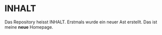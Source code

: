 # INHALT
Das Repository heisst INHALT.
Erstmals wurde ein neuer Ast erstellt.
Das ist meine **neue** Homepage.
